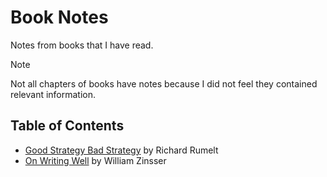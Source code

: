 # Book Notes

Notes from books that I have read.

> [!NOTE]
> Not all chapters of books have notes because I did not feel they contained relevant information.

## Table of Contents

* [Good Strategy Bad Strategy](good-strategy-bad-strategy.md) by Richard Rumelt
* [On Writing Well](on-writing-well.md) by William Zinsser
